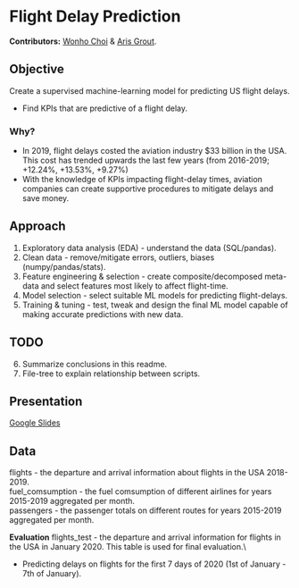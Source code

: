 # Flight Delay Prediction
**Contributors:** [Wonho Choi](https://github.com/Wonhochoi123) & [Aris Grout](https://github.com/arisgrout).

## Objective
Create a supervised machine-learning model for predicting US flight delays.
* Find KPIs that are predictive of a flight delay.

### Why?
* In 2019, flight delays costed the aviation industry $33 billion in the USA. This cost has trended upwards the last few years (from 2016-2019; +12.24%, +13.53%, +9.27%)
* With the knowledge of KPIs impacting flight-delay times, aviation companies can create supportive procedures to mitigate delays and save money. 

## Approach
1. Exploratory data analysis (EDA) - understand the data (SQL/pandas).
2. Clean data - remove/mitigate errors, outliers, biases (numpy/pandas/stats).
3. Feature engineering & selection - create composite/decomposed meta-data and select features most likely to affect flight-time.
4. Model selection - select suitable ML models for predicting flight-delays.
5. Training & tuning - test, tweak and design the final ML model capable of making accurate predictions with new data.

## TODO
6. Summarize conclusions in this readme.
7. File-tree to explain relationship between scripts.

## Presentation
[Google Slides](https://docs.google.com/presentation/d/1AqPuf7cTp_LwFIrEDJatkQh8GtNO-lg3sR-FjtBLZY8/edit?usp=sharing)

## Data
flights - the departure and arrival information about flights in the USA 2018-2019.\
fuel_comsumption - the fuel comsumption of different airlines for years 2015-2019 aggregated per month.\
passengers - the passenger totals on different routes for years 2015-2019 aggregated per month.

**Evaluation**
flights_test - the departure and arrival information for flights in the USA in January 2020. This table is used for final evaluation.\
* Predicting delays on flights for the first 7 days of 2020 (1st of January - 7th of January).

